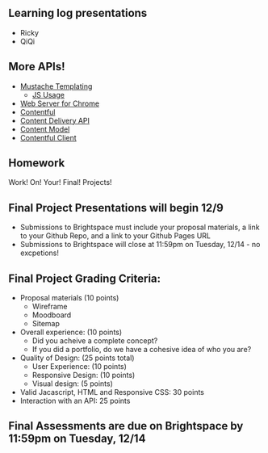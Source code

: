 ## Learning log presentations
  * Ricky
  * QiQi

## More APIs!
  * [Mustache Templating](https://mustache.github.io/)
    * [JS Usage](https://github.com/janl/mustache.js#usage)
  * [Web Server for Chrome](https://chrome.google.com/webstore/detail/web-server-for-chrome/ofhbbkphhbklhfoeikjpcbhemlocgigb?hl=en)
  * [Contentful](https://www.contentful.com/)
  * [Content Delivery API](https://www.contentful.com/developers/docs/references/content-delivery-api/#/introduction/authentication)
  * [Content Model](https://www.contentful.com/developers/docs/concepts/data-model/)
  * [Contentful Client](https://www.contentful.com/developers/docs/javascript/tutorials/using-js-cda-sdk/)

## Homework

Work! On! Your! Final! Projects!

## Final Project Presentations will begin 12/9 
  * Submissions to Brightspace must include your proposal materials, a link to your Github Repo, and a link to your Github Pages URL
  * Submissions to Brightspace will close at 11:59pm on Tuesday, 12/14 - no excpetions!

## Final Project Grading Criteria:
  * Proposal materials (10 points)
      * Wireframe
      * Moodboard
      * Sitemap
  * Overall experience: (10 points)
      * Did you acheive a complete concept?
      * If you did a portfolio, do we have a cohesive idea of who you are? 
  * Quality of Design: (25 points total)
      * User Experience: (10 points)
      * Responsive Design: (10 points)
      * Visual design: (5 points)
  * Valid Jacascript, HTML and Responsive CSS: 30 points
  * Interaction with an API: 25 points

## Final Assessments are due on Brightspace by 11:59pm on Tuesday, 12/14


